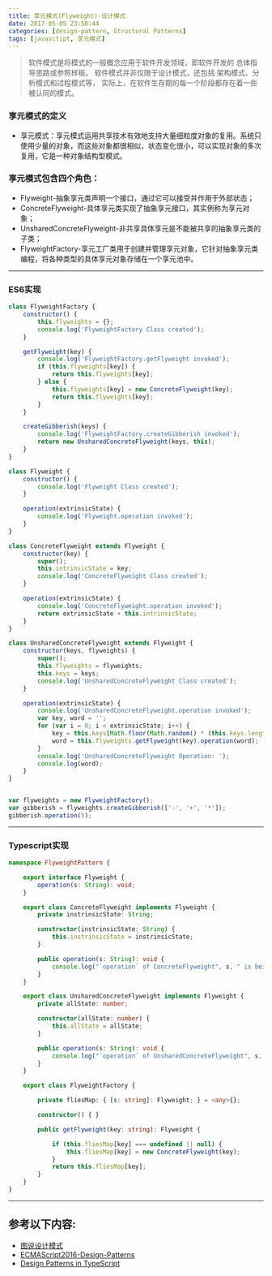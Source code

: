```yaml
---
title: 享元模式(Flyweight)-设计模式
date: 2017-05-05 23:58:44
categories: [design-pattern, Structural Patterns]
tags: [javasctipt, 享元模式]
---
```

> 软件模式是将模式的一般概念应用于软件开发领域，即软件开发的 总体指导思路或参照样板。
> 软件模式并非仅限于设计模式，还包括 架构模式、分析模式和过程模式等，
> 实际上，在软件生存期的每一个阶段都存在着一些被认同的模式。

### 享元模式的定义
- 享元模式：享元模式运用共享技术有效地支持大量细粒度对象的复用。系统只使用少量的对象，而这些对象都很相似，状态变化很小，可以实现对象的多次复用，它是一种对象结构型模式。

### 享元模式包含四个角色：
- Flyweight-抽象享元类声明一个接口，通过它可以接受并作用于外部状态；
- ConcreteFlyweight-具体享元类实现了抽象享元接口，其实例称为享元对象；
- UnsharedConcreteFlyweight-非共享具体享元是不能被共享的抽象享元类的子类；
- FlyweightFactory-享元工厂类用于创建并管理享元对象，它针对抽象享元类编程，将各种类型的具体享元对象存储在一个享元池中。
---

### ES6实现
``` js
class FlyweightFactory {
    constructor() {
        this.flyweights = {};
        console.log('FlyweightFactory Class created');
    }

    getFlyweight(key) {
        console.log('FlyweightFactory.getFlyweight invoked');
        if (this.flyweights[key]) {
            return this.flyweights[key];
        } else {
            this.flyweights[key] = new ConcreteFlyweight(key);
            return this.flyweights[key];
        }
    }

    createGibberish(keys) {
        console.log('FlyweightFactory.createGibberish invoked');
        return new UnsharedConcreteFlyweight(keys, this);
    }
}

class Flyweight {
    constructor() {
        console.log('Flyweight Class created');
    }

    operation(extrinsicState) {
        console.log('Flyweight.operation invoked');
    }
}

class ConcreteFlyweight extends Flyweight {
    constructor(key) {
        super();
        this.intrinsicState = key;
        console.log('ConcreteFlyweight Class created');
    }

    operation(extrinsicState) {
        console.log('ConcreteFlyweight.operation invoked');
        return extrinsicState + this.intrinsicState;
    }
}

class UnsharedConcreteFlyweight extends Flyweight {
    constructor(keys, flyweights) {
        super();
        this.flyweights = flyweights;
        this.keys = keys;
        console.log('UnsharedConcreteFlyweight Class created');
    }

    operation(extrinsicState) {
        console.log('UnsharedConcreteFlyweight.operation invoked');
        var key, word = '';
        for (var i = 0; i < extrinsicState; i++) {
            key = this.keys[Math.floor(Math.random() * (this.keys.length))];
            word = this.flyweights.getFlyweight(key).operation(word);
        }
        console.log('UnsharedConcreteFlyweight Operation: ');
        console.log(word);
    }
}


var flyweights = new FlyweightFactory();
var gibberish = flyweights.createGibberish(['-', '+', '*']);
gibberish.operation(5);


```
---

### Typescript实现
``` ts
namespace FlyweightPattern {

    export interface Flyweight {
        operation(s: String): void;
    }

    export class ConcreteFlyweight implements Flyweight {
        private instrinsicState: String;

        constructor(instrinsicState: String) {
            this.instrinsicState = instrinsicState;
        }

        public operation(s: String): void {
            console.log("`operation` of ConcreteFlyweight", s, " is being called!");
        }
    }

    export class UnsharedConcreteFlyweight implements Flyweight {
        private allState: number;

        constructor(allState: number) {
            this.allState = allState;
        }

        public operation(s: String): void {
            console.log("`operation` of UnsharedConcreteFlyweight", s, " is being called!");
        }
    }

    export class FlyweightFactory {

        private fliesMap: { [s: string]: Flyweight; } = <any>{};

        constructor() { }

        public getFlyweight(key: string): Flyweight {

            if (this.fliesMap[key] === undefined || null) {
                this.fliesMap[key] = new ConcreteFlyweight(key);
            }
            return this.fliesMap[key];
        }
    }
}

```
---

## 参考以下内容:
 - [图说设计模式](https://design-patterns.readthedocs.io/zh_CN/latest/)
 - [ECMAScript2016-Design-Patterns](https://github.com/ryouaki/ECMAScript2016-Design-Patterns)
 - [Design Patterns in TypeScript](https://github.com/torokmark/design_patterns_in_typescript)
